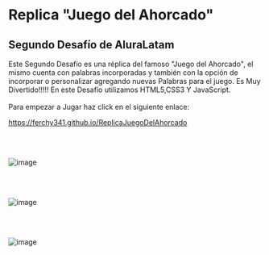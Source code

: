 # Replica "Juego del Ahorcado" 
## Segundo Desafío de AluraLatam 

Este Segundo Desafío es una réplica del famoso "Juego del Ahorcado", el mismo cuenta con palabras incorporadas y también con la opción de incorporar o personalizar agregando nuevas Palabras para el juego. 
Es Muy Divertido!!!!! En este Desafío utilizamos HTML5,CSS3 Y JavaScript. 
<br>
<br>
Para empezar a Jugar haz click en el siguiente enlace:

https://ferchy341.github.io/ReplicaJuegoDelAhorcado

<br>
<br>


![image](https://user-images.githubusercontent.com/106987139/194193177-ebd429ad-db0a-4f19-91f0-2196cfe73840.png)


<br>
<br>

![image](https://user-images.githubusercontent.com/106987139/194194503-b65c64f2-cdb1-4d90-b356-8fc36d78e4a9.png)


<br>
<br>

![image](https://user-images.githubusercontent.com/106987139/194193383-9a19ad3b-9144-45ee-a846-afac0a9a376c.png)
<br>
<br>

